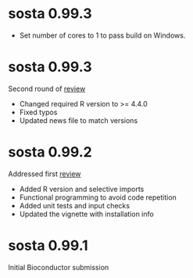 # sosta 0.99.3

* Set number of cores to 1 to pass build on Windows.

# sosta 0.99.3

Second round of [review](https://github.com/Bioconductor/Contributions/issues/3584#issuecomment-2568132189)

* Changed required R version to >= 4.4.0
* Fixed typos
* Updated news file to match versions

# sosta 0.99.2

Addressed first [review](https://github.com/Bioconductor/Contributions/issues/3584#issuecomment-2404878963)

* Added R version and selective imports
* Functional programming to avoid code repetition
* Added unit tests and input checks
* Updated the vignette with installation info

# sosta 0.99.1

Initial Bioconductor submission
